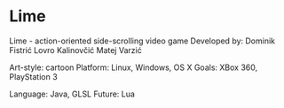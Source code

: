 Lime
====

Lime - action-oriented side-scrolling video game
Developed by:
  Dominik Fistrić
  Lovro Kalinovčić
  Matej Varzić

Art-style: cartoon
Platform: Linux, Windows, OS X
   Goals: XBox 360, PlayStation 3

Language: Java, GLSL
  Future: Lua
